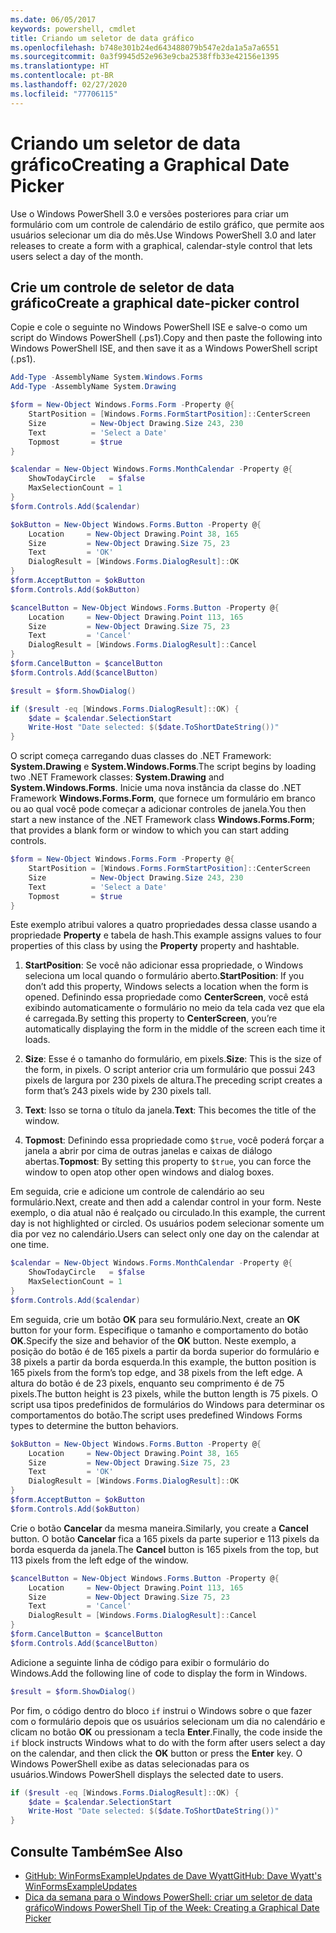 ```yaml
---
ms.date: 06/05/2017
keywords: powershell, cmdlet
title: Criando um seletor de data gráfico
ms.openlocfilehash: b748e301b24ed643488079b547e2da1a5a7a6551
ms.sourcegitcommit: 0a3f9945d52e963e9cba2538ffb33e42156e1395
ms.translationtype: HT
ms.contentlocale: pt-BR
ms.lasthandoff: 02/27/2020
ms.locfileid: "77706115"
---
```

# <a name="creating-a-graphical-date-picker"></a><span data-ttu-id="4ff3a-103">Criando um seletor de data gráfico</span><span class="sxs-lookup"><span data-stu-id="4ff3a-103">Creating a Graphical Date Picker</span></span>

<span data-ttu-id="4ff3a-104">Use o Windows PowerShell 3.0 e versões posteriores para criar um formulário com um controle de calendário de estilo gráfico, que permite aos usuários selecionar um dia do mês.</span><span class="sxs-lookup"><span data-stu-id="4ff3a-104">Use Windows PowerShell 3.0 and later releases to create a form with a graphical, calendar-style control that lets users select a day of the month.</span></span>

## <a name="create-a-graphical-date-picker-control"></a><span data-ttu-id="4ff3a-105">Crie um controle de seletor de data gráfico</span><span class="sxs-lookup"><span data-stu-id="4ff3a-105">Create a graphical date-picker control</span></span>

<span data-ttu-id="4ff3a-106">Copie e cole o seguinte no Windows PowerShell ISE e salve-o como um script do Windows PowerShell (.ps1).</span><span class="sxs-lookup"><span data-stu-id="4ff3a-106">Copy and then paste the following into Windows PowerShell ISE, and then save it as a Windows PowerShell script (.ps1).</span></span>

```powershell
Add-Type -AssemblyName System.Windows.Forms
Add-Type -AssemblyName System.Drawing

$form = New-Object Windows.Forms.Form -Property @{
    StartPosition = [Windows.Forms.FormStartPosition]::CenterScreen
    Size          = New-Object Drawing.Size 243, 230
    Text          = 'Select a Date'
    Topmost       = $true
}

$calendar = New-Object Windows.Forms.MonthCalendar -Property @{
    ShowTodayCircle   = $false
    MaxSelectionCount = 1
}
$form.Controls.Add($calendar)

$okButton = New-Object Windows.Forms.Button -Property @{
    Location     = New-Object Drawing.Point 38, 165
    Size         = New-Object Drawing.Size 75, 23
    Text         = 'OK'
    DialogResult = [Windows.Forms.DialogResult]::OK
}
$form.AcceptButton = $okButton
$form.Controls.Add($okButton)

$cancelButton = New-Object Windows.Forms.Button -Property @{
    Location     = New-Object Drawing.Point 113, 165
    Size         = New-Object Drawing.Size 75, 23
    Text         = 'Cancel'
    DialogResult = [Windows.Forms.DialogResult]::Cancel
}
$form.CancelButton = $cancelButton
$form.Controls.Add($cancelButton)

$result = $form.ShowDialog()

if ($result -eq [Windows.Forms.DialogResult]::OK) {
    $date = $calendar.SelectionStart
    Write-Host "Date selected: $($date.ToShortDateString())"
}
```

<span data-ttu-id="4ff3a-107">O script começa carregando duas classes do .NET Framework: **System.Drawing** e **System.Windows.Forms**.</span><span class="sxs-lookup"><span data-stu-id="4ff3a-107">The script begins by loading two .NET Framework classes: **System.Drawing** and **System.Windows.Forms**.</span></span> <span data-ttu-id="4ff3a-108">Inicie uma nova instância da classe do .NET Framework **Windows.Forms.Form**, que fornece um formulário em branco ou ao qual você pode começar a adicionar controles de janela.</span><span class="sxs-lookup"><span data-stu-id="4ff3a-108">You then start a new instance of the .NET Framework class **Windows.Forms.Form**; that provides a blank form or window to which you can start adding controls.</span></span>

```powershell
$form = New-Object Windows.Forms.Form -Property @{
    StartPosition = [Windows.Forms.FormStartPosition]::CenterScreen
    Size          = New-Object Drawing.Size 243, 230
    Text          = 'Select a Date'
    Topmost       = $true
}
```

<span data-ttu-id="4ff3a-109">Este exemplo atribui valores a quatro propriedades dessa classe usando a propriedade **Property** e tabela de hash.</span><span class="sxs-lookup"><span data-stu-id="4ff3a-109">This example assigns values to four properties of this class by using the **Property** property and hashtable.</span></span>

1. <span data-ttu-id="4ff3a-110">**StartPosition**: Se você não adicionar essa propriedade, o Windows seleciona um local quando o formulário aberto.</span><span class="sxs-lookup"><span data-stu-id="4ff3a-110">**StartPosition**: If you don’t add this property, Windows selects a location when the form is opened.</span></span> <span data-ttu-id="4ff3a-111">Definindo essa propriedade como **CenterScreen**, você está exibindo automaticamente o formulário no meio da tela cada vez que ela é carregada.</span><span class="sxs-lookup"><span data-stu-id="4ff3a-111">By setting this property to **CenterScreen**, you’re automatically displaying the form in the middle of the screen each time it loads.</span></span>

2. <span data-ttu-id="4ff3a-112">**Size**: Esse é o tamanho do formulário, em pixels.</span><span class="sxs-lookup"><span data-stu-id="4ff3a-112">**Size**: This is the size of the form, in pixels.</span></span>
   <span data-ttu-id="4ff3a-113">O script anterior cria um formulário que possui 243 pixels de largura por 230 pixels de altura.</span><span class="sxs-lookup"><span data-stu-id="4ff3a-113">The preceding script creates a form that’s 243 pixels wide by 230 pixels tall.</span></span>

3. <span data-ttu-id="4ff3a-114">**Text**: Isso se torna o título da janela.</span><span class="sxs-lookup"><span data-stu-id="4ff3a-114">**Text**: This becomes the title of the window.</span></span>

4. <span data-ttu-id="4ff3a-115">**Topmost**: Definindo essa propriedade como `$true`, você poderá forçar a janela a abrir por cima de outras janelas e caixas de diálogo abertas.</span><span class="sxs-lookup"><span data-stu-id="4ff3a-115">**Topmost**: By setting this property to `$true`, you can force the window to open atop other open windows and dialog boxes.</span></span>

<span data-ttu-id="4ff3a-116">Em seguida, crie e adicione um controle de calendário ao seu formulário.</span><span class="sxs-lookup"><span data-stu-id="4ff3a-116">Next, create and then add a calendar control in your form.</span></span>
<span data-ttu-id="4ff3a-117">Neste exemplo, o dia atual não é realçado ou circulado.</span><span class="sxs-lookup"><span data-stu-id="4ff3a-117">In this example, the current day is not highlighted or circled.</span></span>
<span data-ttu-id="4ff3a-118">Os usuários podem selecionar somente um dia por vez no calendário.</span><span class="sxs-lookup"><span data-stu-id="4ff3a-118">Users can select only one day on the calendar at one time.</span></span>

```powershell
$calendar = New-Object Windows.Forms.MonthCalendar -Property @{
    ShowTodayCircle   = $false
    MaxSelectionCount = 1
}
$form.Controls.Add($calendar)
```

<span data-ttu-id="4ff3a-119">Em seguida, crie um botão **OK** para seu formulário.</span><span class="sxs-lookup"><span data-stu-id="4ff3a-119">Next, create an **OK** button for your form.</span></span> <span data-ttu-id="4ff3a-120">Especifique o tamanho e comportamento do botão **OK**.</span><span class="sxs-lookup"><span data-stu-id="4ff3a-120">Specify the size and behavior of the **OK** button.</span></span> <span data-ttu-id="4ff3a-121">Neste exemplo, a posição do botão é de 165 pixels a partir da borda superior do formulário e 38 pixels a partir da borda esquerda.</span><span class="sxs-lookup"><span data-stu-id="4ff3a-121">In this example, the button position is 165 pixels from the form’s top edge, and 38 pixels from the left edge.</span></span> <span data-ttu-id="4ff3a-122">A altura do botão é de 23 pixels, enquanto seu comprimento é de 75 pixels.</span><span class="sxs-lookup"><span data-stu-id="4ff3a-122">The button height is 23 pixels, while the button length is 75 pixels.</span></span> <span data-ttu-id="4ff3a-123">O script usa tipos predefinidos de formulários do Windows para determinar os comportamentos do botão.</span><span class="sxs-lookup"><span data-stu-id="4ff3a-123">The script uses predefined Windows Forms types to determine the button behaviors.</span></span>

```powershell
$okButton = New-Object Windows.Forms.Button -Property @{
    Location     = New-Object Drawing.Point 38, 165
    Size         = New-Object Drawing.Size 75, 23
    Text         = 'OK'
    DialogResult = [Windows.Forms.DialogResult]::OK
}
$form.AcceptButton = $okButton
$form.Controls.Add($okButton)
```

<span data-ttu-id="4ff3a-124">Crie o botão **Cancelar** da mesma maneira.</span><span class="sxs-lookup"><span data-stu-id="4ff3a-124">Similarly, you create a **Cancel** button.</span></span>
<span data-ttu-id="4ff3a-125">O botão **Cancelar** fica a 165 pixels da parte superior e 113 pixels da borda esquerda da janela.</span><span class="sxs-lookup"><span data-stu-id="4ff3a-125">The **Cancel** button is 165 pixels from the top, but 113 pixels from the left edge of the window.</span></span>

```powershell
$cancelButton = New-Object Windows.Forms.Button -Property @{
    Location     = New-Object Drawing.Point 113, 165
    Size         = New-Object Drawing.Size 75, 23
    Text         = 'Cancel'
    DialogResult = [Windows.Forms.DialogResult]::Cancel
}
$form.CancelButton = $cancelButton
$form.Controls.Add($cancelButton)
```

<span data-ttu-id="4ff3a-126">Adicione a seguinte linha de código para exibir o formulário do Windows.</span><span class="sxs-lookup"><span data-stu-id="4ff3a-126">Add the following line of code to display the form in Windows.</span></span>

```powershell
$result = $form.ShowDialog()
```

<span data-ttu-id="4ff3a-127">Por fim, o código dentro do bloco `if` instrui o Windows sobre o que fazer com o formulário depois que os usuários selecionam um dia no calendário e clicam no botão **OK** ou pressionam a tecla **Enter**.</span><span class="sxs-lookup"><span data-stu-id="4ff3a-127">Finally, the code inside the `if` block instructs Windows what to do with the form after users select a day on the calendar, and then click the **OK** button or press the **Enter** key.</span></span> <span data-ttu-id="4ff3a-128">O Windows PowerShell exibe as datas selecionadas para os usuários.</span><span class="sxs-lookup"><span data-stu-id="4ff3a-128">Windows PowerShell displays the selected date to users.</span></span>

```powershell
if ($result -eq [Windows.Forms.DialogResult]::OK) {
    $date = $calendar.SelectionStart
    Write-Host "Date selected: $($date.ToShortDateString())"
}
```

## <a name="see-also"></a><span data-ttu-id="4ff3a-129">Consulte Também</span><span class="sxs-lookup"><span data-stu-id="4ff3a-129">See Also</span></span>

- [<span data-ttu-id="4ff3a-130">GitHub: WinFormsExampleUpdates de Dave Wyatt</span><span class="sxs-lookup"><span data-stu-id="4ff3a-130">GitHub: Dave Wyatt's WinFormsExampleUpdates</span></span>](https://github.com/dlwyatt/WinFormsExampleUpdates)
- <span data-ttu-id="4ff3a-131">[Dica da semana para o Windows PowerShell:  criar um seletor de data gráfico](/previous-versions/windows/it-pro/windows-powershell-1.0/ff730942(v=technet.10))</span><span class="sxs-lookup"><span data-stu-id="4ff3a-131">[Windows PowerShell Tip of the Week:  Creating a Graphical Date Picker](/previous-versions/windows/it-pro/windows-powershell-1.0/ff730942(v=technet.10))</span></span>
